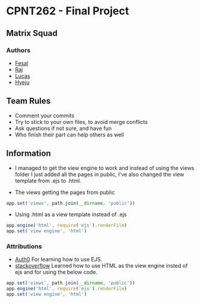 # CPNT262 - Final Project

## Matrix Squad

### Authors
* [Fesal](https://github.com/FesalBadday)
* [Raj](https://github.com/Raj-Hunjan)
* [Lucas](https://github.com/lucas-cq)
* [Hyeju](https://github.com/Hyeju1996)

## Team Rules
* Comment your commits
* Try to stick to your own files, to avoid merge conflicts
* Ask questions if not sure, and have fun
* Who finish their part can help others as well

## Information
- I managed to get the view engine to work and instead of using the views folder I just added all the pages in public, I've also changed the view template from .ejs to .html.

- The views getting the pages from public
```js
app.set('views', path.join(__dirname, 'public'))
```

- Using .html as a view template instead of .ejs 
```js
app.engine('html', require('ejs').renderFile)
app.set('view engine', 'html')
```
  
### Attributions
- [Auth0](https://www.youtube.com/watch?v=vdFQJRVGHYM) For learning how to use EJS.
- [stackoverflow](https://stackoverflow.com/questions/17911228/how-do-i-use-html-as-the-view-engine-in-express) Learned how to use HTML as the view engine insted of ejs and for using the below code.

```js
app.set('views', path.join(__dirname, 'public'))
app.engine('html', require('ejs').renderFile)
app.set('view engine', 'html')
```